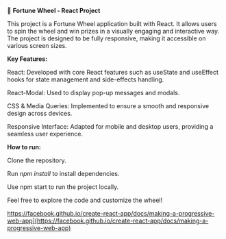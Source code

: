 🎡 **Fortune Wheel - React Project**

This project is a Fortune Wheel application built with React. It allows users to spin the wheel and win prizes in a visually engaging and interactive way. The project is designed to be fully responsive, making it accessible on various screen sizes.

**Key Features:**

React: Developed with core React features such as useState and useEffect hooks for state management and side-effects handling.

React-Modal: Used to display pop-up messages and modals.

CSS & Media Queries: Implemented to ensure a smooth and responsive design across devices.

Responsive Interface: Adapted for mobile and desktop users, providing a seamless user experience.

**How to run:**

Clone the repository.

Run _npm install_ to install dependencies.

Use npm start to run the project locally.

Feel free to explore the code and customize the wheel!

https://facebook.github.io/create-react-app/docs/making-a-progressive-web-app](https://facebook.github.io/create-react-app/docs/making-a-progressive-web-app)
